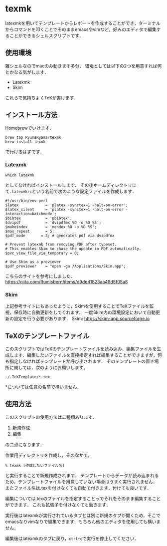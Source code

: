 # texmk
latexmkを用いてテンプレートからレポートを作成することができ，ターミナルからコマンドを叩くことでそのままemacsやvimなど，好みのエディタで編集することができるシェルスクリプトです．

## 使用環境
雑シェルなのでmacのみ動きます多分．
環境としては以下の2つを用意すれば何とかなる気がします．
* Latexmk
* Skim

これらで気持ちよくTeXが書けます．

## インストール方法
Homebrewでいけます．

    brew tap RyumaRyama/texmk
    brew install texmk

で行けるはずです．

### Latexmk
    which latexmk
としてなければインストールします．
その後ホームディレクトリにて`.latexmkrc`という名前で次のような設定ファイルを作成します．
```
#!/usr/bin/env perl
$latex            = 'platex -synctex=1 -halt-on-error';
$latex_silent     = 'platex -synctex=1 -halt-on-error -interaction=batchmode';
$bibtex           = 'pbibtex';
$dvipdf           = 'dvipdfmx %O -o %D %S';
$makeindex        = 'mendex %O -o %D %S';
$max_repeat       = 5;
$pdf_mode	    = 3; # generates pdf via dvipdfmx

# Prevent latexmk from removing PDF after typeset.
# This enables Skim to chase the update in PDF automatically.
$pvc_view_file_via_temporary = 0;

# Use Skim as a previewer
$pdf_previewer    = "open -ga /Applications/Skim.app";
```

こちらのサイトを参考にしました．
https://qiita.com/Rumisbern/items/d9de41823aa46d5f05a8

### Skim
上記参考サイトにもあったように，Skimを使用することでTeXファイルを監視，保存時に自動更新をしてくれます．
一度Skim内の環境設定において自動更新の設定を行う必要があります．
Skim: https://skim-app.sourceforge.io


## TeXのテンプレートファイル
このスクリプトではTeXのテンプレートファイルを読み込み，編集ファイルを生成します．編集したいファイルを直接指定すれば編集することができますが，何も指定しなければテンプレートが呼び出されます．
そのテンプレートの置き場所に関しては，次のようにお願いします．

    ~/.TeXTemplate/*.tex

\*については任意の名前で構いません．


## 使用方法
このスクリプトの使用方法は二種類あります．
1. 新規作成
2. 編集

の二点になります．


作業用ディレクトリを作成し，そのなかで，

    % texmk [作成したいファイル名]

と実行することで新規作成されます．
テンプレートからデータが読み込まれるため，テンプレートファイルを用意していない場合はうまく実行されません．
またファイル名は.texを付けなくても自動で付きます．付けても良いです．

編集については.texのファイルを指定することっでそれをそのまま編集することができます．
これも拡張子を付けなくても動きます．

実行後はlatexmkが実行されているタブとは別に新規のタブが開くため，そこでemacsなりvimなりで編集できます．もちろん他のエディタを使用しても構いません．

編集後はlatexmkのタブに戻り，`ctrl+c`で実行を停止してください．
